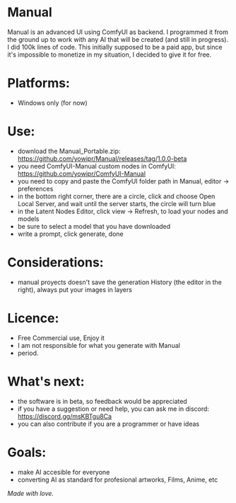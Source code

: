 # Manual
Manual is an advanced UI using ComfyUI as backend.
I programmed it from the ground up to work with any AI that will be created (and still in progress). I did 100k lines of code.
This initially supposed to be a paid app, but since it's impossible to monetize in my situation, I decided to give it for free.

# Platforms:
- Windows only (for now)

# Use:
- download the Manual_Portable.zip: https://github.com/yowipr/Manual/releases/tag/1.0.0-beta
- you need ComfyUI-Manual custom nodes in ComfyUI: https://github.com/yowipr/ComfyUI-Manual
- you need to copy and paste the ComfyUI folder path in Manual, editor -> preferences
- in the bottom right corner, there are a circle, click and choose Open Local Server, and wait until the server starts, the circle will turn blue
- in the Latent Nodes Editor, click view -> Refresh, to load your nodes and models
- be sure to select a model that you have downloaded
- write a prompt, click generate, done

# Considerations:
- manual proyects doesn't save the generation History (the editor in the right), always put your images in layers

# Licence:
- Free Commercial use, Enjoy it
- I am not responsible for what you generate with Manual
- period.

# What's next:
- the software is in beta, so feedback would be appreciated
- if you have a suggestion or need help, you can ask me in discord: https://discord.gg/msKBTgu8Ca
- you can also contribute if you are a programmer or have ideas

# Goals:
- make AI accesible for everyone
- converting AI as standard for profesional artworks, Films, Anime, etc

*Made with love.*